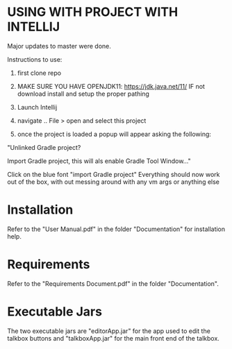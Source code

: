 # USING WITH PROJECT WITH INTELLIJ
Major updates to master were done.

Instructions to use:
1) first clone repo

2) MAKE SURE YOU HAVE OPENJDK11:  https://jdk.java.net/11/
IF not download install and setup the proper pathing

3) Launch Intellij

4) navigate .. File > open
  and select this project

5) once the project is loaded a popup will appear  asking the following:

"Unlinked Gradle project?

Import Gradle project, this will als enable Gradle 
Tool Window..."

Click on the blue font "import Gradle project"
Everything should now work out of the box, with out messing around with any vm args or anything else



# Installation

Refer to the "User Manual.pdf" in the folder "Documentation" for installation help.

# Requirements

Refer to the "Requirements Document.pdf" in the folder "Documentation".

# Executable Jars

The two executable jars are "editorApp.jar" for the app used to edit the talkbox buttons and "talkboxApp.jar" for the main front end of the talkbox.
